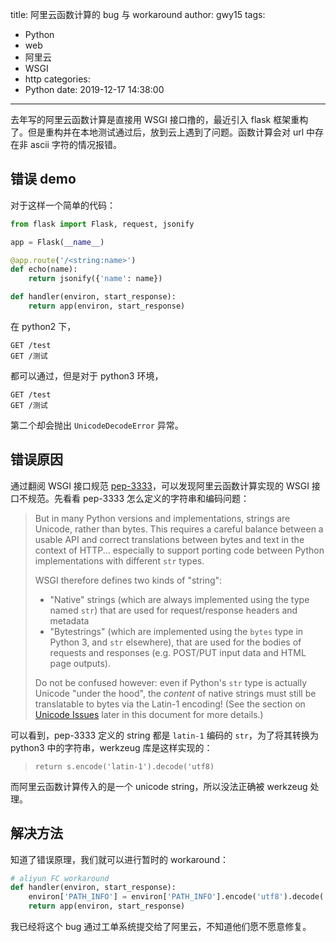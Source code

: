 title: 阿里云函数计算的 bug 与 workaround
author: gwy15
tags:
  - Python
  - web
  - 阿里云
  - WSGI
  - http
categories:
  - Python
date: 2019-12-17 14:38:00
---
去年写的阿里云函数计算是直接用 WSGI 接口撸的，最近引入 flask 框架重构了。但是重构并在本地测试通过后，放到云上遇到了问题。函数计算会对 url 中存在非 ascii 字符的情况报错。

<!-- more -->

## 错误 demo

对于这样一个简单的代码：

```python
from flask import Flask, request, jsonify

app = Flask(__name__)

@app.route('/<string:name>')
def echo(name):
    return jsonify({'name': name})

def handler(environ, start_response):
    return app(environ, start_response)
```

在 python2 下，

```
GET /test
GET /测试
```

都可以通过，但是对于 python3 环境，

```
GET /test
GET /测试
```

第二个却会抛出 `UnicodeDecodeError` 异常。



## 错误原因

通过翻阅 WSGI 接口规范 [pep-3333](https://www.python.org/dev/peps/pep-3333/)，可以发现阿里云函数计算实现的 WSGI 接口不规范。先看看 pep-3333 怎么定义的字符串和编码问题：

> But in many Python versions and implementations, strings are Unicode, rather than bytes. This requires a careful balance between a usable API and correct translations between bytes and text in the context of HTTP... especially to support porting code between Python implementations with different `str` types.
>
> WSGI therefore defines two kinds of "string":
>
> - "Native" strings (which are always implemented using the type named `str`) that are used for request/response headers and metadata
> - "Bytestrings" (which are implemented using the `bytes` type in Python 3, and `str` elsewhere), that are used for the bodies of requests and responses (e.g. POST/PUT input data and HTML page outputs).
>
> Do not be confused however: even if Python's `str` type is actually Unicode "under the hood", the *content* of native strings must still be translatable to bytes via the Latin-1 encoding! (See the section on [Unicode Issues](https://www.python.org/dev/peps/pep-3333/#unicode-issues) later in this document for more details.)

可以看到，pep-3333 定义的 string 都是 `latin-1` 编码的 `str`，为了将其转换为 python3 中的字符串，werkzeug 库是这样实现的：

> `return s.encode('latin-1').decode('utf8)`

而阿里云函数计算传入的是一个 unicode string，所以没法正确被 werkzeug 处理。

## 解决方法

知道了错误原理，我们就可以进行暂时的 workaround：

```python
# aliyun FC workaround
def handler(environ, start_response):
    environ['PATH_INFO'] = environ['PATH_INFO'].encode('utf8').decode('latin1')
    return app(environ, start_response)
```

我已经将这个 bug 通过工单系统提交给了阿里云，不知道他们愿不愿意修复。